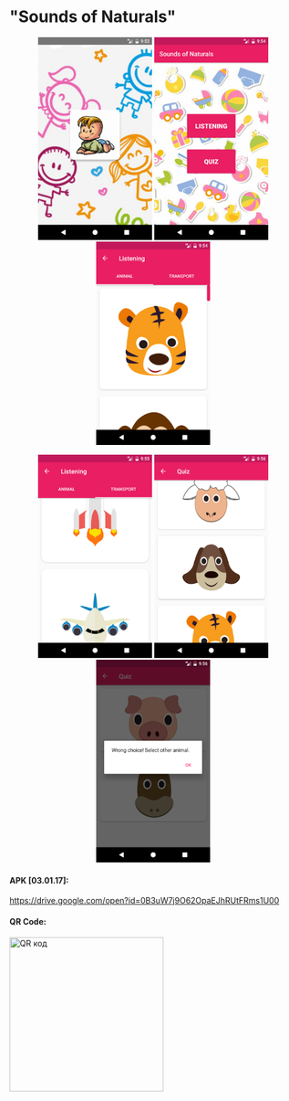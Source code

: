 # "Sounds of Naturals"

<p align="center">
  <img src="https://github.com/zabochen/SON/blob/master/screens/1.png?raw=true" width="200"/>
  <img src="https://github.com/zabochen/SON/blob/master/screens/2.png?raw=true" width="200"/>
  <img src="https://github.com/zabochen/SON/blob/master/screens/3.png?raw=true" width="200"/>
</p>

<p align="center">
  <img src="https://github.com/zabochen/SON/blob/master/screens/4.png?raw=true" width="200"/>
  <img src="https://github.com/zabochen/SON/blob/master/screens/5.png?raw=true" width="200"/>
  <img src="https://github.com/zabochen/SON/blob/master/screens/6.png?raw=true" width="200"/>
</p>

<b><h4>APK [03.01.17]:</h4></b> https://drive.google.com/open?id=0B3uW7j9O62OpaEJhRUtFRms1U00

<b><h4>QR Code:</h4></b>
<a href="http://qrcoder.ru" target="_blank"><img src="http://qrcoder.ru/code/?https%3A%2F%2Fdrive.google.com%2Ffile%2Fd%2F0B3uW7j9O62OpaEJhRUtFRms1U00%2Fview%3Fusp%3Dsharing&6&0" width="270" height="270" border="0" title="QR код"></a>
